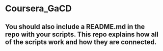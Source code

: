 # Coursera_GaCD

 ## You should also include a README.md in the repo with your scripts. This repo explains how all of the scripts work and how they are connected.